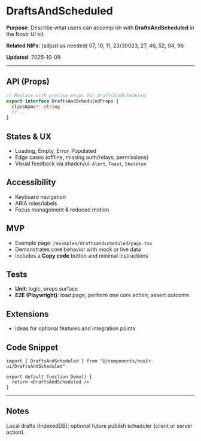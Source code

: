 # DraftsAndScheduled

**Purpose**: Describe what users can accomplish with **DraftsAndScheduled** in the Nostr UI kit.

**Related NIPs**: (adjust as needed) 07, 10, 11, 23/30023, 27, 46, 52, 94, 96

**Updated**: 2025-10-09

---

## API (Props)
```ts
// Replace with precise props for DraftsAndScheduled
export interface DraftsAndScheduledProps {
  className?: string
  // ...
}
```

## States & UX
- Loading, Empty, Error, Populated
- Edge cases (offline, missing auth/relays, permissions)
- Visual feedback via shadcn/ui: `Alert`, `Toast`, `Skeleton`

## Accessibility
- Keyboard navigation
- ARIA roles/labels
- Focus management & reduced motion

## MVP
- Example page: `/examples/draftsandscheduled/page.tsx`
- Demonstrates core behavior with mock or live data
- Includes a **Copy code** button and minimal instructions

## Tests
- **Unit**: logic, props surface
- **E2E (Playwright)**: load page, perform one core action, assert outcome

## Extensions
- Ideas for optional features and integration points

## Code Snippet
```tsx
import { DraftsAndScheduled } from "@/components/nostr-ui/DraftsAndScheduled"

export default function Demo() {
  return <DraftsAndScheduled />
}
```

---

## Notes
Local drafts (IndexedDB); optional future publish scheduler (client or server action).
